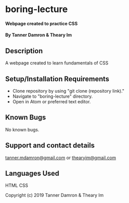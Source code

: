 # boring-lecture

#### Webpage created to practice CSS

#### By Tanner Damron & Theary Im

## Description

A webpage created to learn fundamentals of CSS

## Setup/Installation Requirements

* Clone repository by using "git clone (repository link)."
* Navigate to "boring-lecture" directory.
* Open in Atom or preferred text editor.

## Known Bugs

No known bugs.

## Support and contact details

tanner.mdamron@gmail.com or thearyim@gmail.com

## Languages Used

HTML
CSS

Copyright (c) 2019 Tanner Damron & Theary Im
